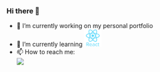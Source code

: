 ### Hi there 👋

- 🔭 I’m currently working on my personal portfolio
- 🌱 I’m currently learning <img src="https://github.com/devicons/devicon/blob/master/icons/react/react-original-wordmark.svg" title="React" alt="React" width="40" height="40"/>
- 📫 How to reach me: <div >  <a href="https://www.linkedin.com/in/maxime-navarro-1ab202220/">
<img src="https://img.shields.io/badge/LinkedIn-blue?logo=linkedin&logoColor=white"/></a>
</div>


